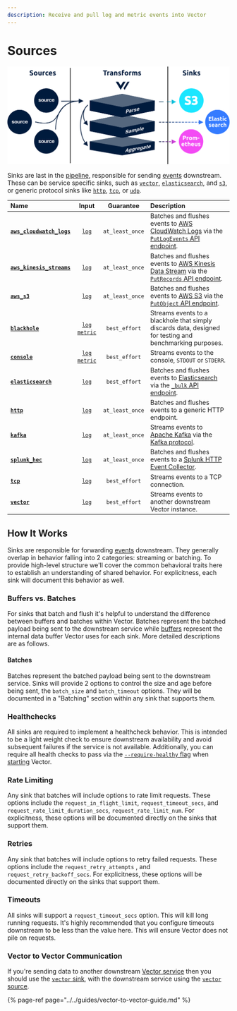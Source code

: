 ```yaml
---
description: Receive and pull log and metric events into Vector
---
```


<!---
!!!WARNING!!!!

This file is autogenerated! Please do not manually edit this file.
Instead, please modify the contents of `scripts/schema.toml`.
-->


# Sources

![](../../../assets/sinks.svg)

Sinks are last in the [pipeline](../../../about/concepts.md#pipelines), responsible for sending [events](../../../about/data-model.md#event) downstream. These can be service specific sinks, such as [`vector`](vector.md), [`elasticsearch`](elasticsearch.md), and [`s3`](aws_s3.md), or generic protocol sinks like [`http`](http.md), [`tcp`](tcp.md), or [`udp`](udp.md).

| Name | Input | Guarantee | Description |
| :--- | :----: | :-------: | :---------- |
| [**`aws_cloudwatch_logs`**](aws_cloudwatch_logs.md) | [`log`][log_event] | `at_least_once` | Batches and flushes events to [AWS CloudWatch Logs][aws_cw_logs] via the [`PutLogEvents` API endpoint](https://docs.aws.amazon.com/AmazonCloudWatchLogs/latest/APIReference/API_PutLogEvents.html). |
| [**`aws_kinesis_streams`**](aws_kinesis_streams.md) | [`log`][log_event] | `at_least_once` | Batches and flushes events to [AWS Kinesis Data Stream][aws_kinesis_data_streams] via the [`PutRecords` API endpoint](https://docs.aws.amazon.com/kinesis/latest/APIReference/API_PutRecords.html). |
| [**`aws_s3`**](aws_s3.md) | [`log`][log_event] | `at_least_once` | Batches and flushes events to [AWS S3][aws_s3] via the [`PutObject` API endpoint](https://docs.aws.amazon.com/AmazonS3/latest/API/RESTObjectPUT.html). |
| [**`blackhole`**](blackhole.md) | [`log`][log_event] [`metric`][metric_event] | `best_effort` | Streams events to a blackhole that simply discards data, designed for testing and benchmarking purposes. |
| [**`console`**](console.md) | [`log`][log_event] [`metric`][metric_event] | `best_effort` | Streams events to the console, `STDOUT` or `STDERR`. |
| [**`elasticsearch`**](elasticsearch.md) | [`log`][log_event] | `best_effort` | Batches and flushes events to [Elasticsearch][elasticsearch] via the [`_bulk` API endpoint](https://www.elastic.co/guide/en/elasticsearch/reference/current/docs-bulk.html). |
| [**`http`**](http.md) | [`log`][log_event] | `at_least_once` | Batches and flushes events to a generic HTTP endpoint. |
| [**`kafka`**](kafka.md) | [`log`][log_event] | `at_least_once` | Streams events to [Apache Kafka][kafka] via the [Kafka protocol][kafka_protocol]. |
| [**`splunk_hec`**](splunk_hec.md) | [`log`][log_event] | `at_least_once` | Batches and flushes events to a [Splunk HTTP Event Collector][splunk_hec]. |
| [**`tcp`**](tcp.md) | [`log`][log_event] | `best_effort` | Streams events to a TCP connection. |
| [**`vector`**](vector.md) | [`log`][log_event] | `best_effort` | Streams events to another downstream Vector instance. |

## How It Works

Sinks are responsible for forwarding [events](../../../about/data-model.md#event) downstream. They generally overlap in behavior falling into 2 categories: streaming or batching. To provide high-level structure we'll cover the common behavioral traits here to establish an understanding of shared behavior. For explicitness, each sink will document this behavior as well.

### Buffers vs. Batches

For sinks that batch and flush it's helpful to understand the difference between buffers and batches within Vector. Batches represent the batched payload being sent to the downstream service while [buffers](buffer.md) represent the internal data buffer Vector uses for each sink. More detailed descriptions are as follows.

#### Batches

Batches represent the batched payload being sent to the downstream service. Sinks will provide 2 options to control the size and age before being sent, the `batch_size` and `batch_timeout` options. They will be documented in a "Batching" section within any sink that supports them.

### Healthchecks

All sinks are required to implement a healthcheck behavior. This is intended to be a light weight check to ensure downstream availability and avoid subsequent failures if the service is not available. Additionally, you can require all health checks to pass via the [`--require-healthy` flag](../../administration/starting.md#options) when [starting](../../administration/starting.md) Vector.

### Rate Limiting

Any sink that batches will include options to rate limit requests. These options include the `request_in_flight_limit`, `request_timeout_secs`, and `request_rate_limit_duration_secs`, `request_rate_limit_num`. For explicitness, these options will be documented directly on the sinks that support them.

### Retries

Any sink that batches will include options to retry failed requests. These options include the `request_retry_attempts` , and `request_retry_backoff_secs`. For explicitness, these options will be documented directly on the sinks that support them.

### Timeouts

All sinks will support a `request_timeout_secs` option. This will kill long running requests. It's highly recommended that you configure timeouts downstream to be less than the value here. This will ensure Vector does not pile on requests.

### Vector to Vector Communication

If you're sending data to another downstream [Vector service](../../../setup/deployment/roles/service.md) then you should use the [`vector` sink](vector.md), with the downstream service using the [`vector` source](../sources/vector.md).

{% page-ref page="../../guides/vector-to-vector-guide.md" %}

[log_event]: "../../../about/data-model.md#log"
[aws_cw_logs]: "https://docs.aws.amazon.com/AmazonCloudWatch/latest/logs/WhatIsCloudWatchLogs.html"
[aws_kinesis_data_streams]: "https://aws.amazon.com/kinesis/data-streams/"
[aws_s3]: "https://aws.amazon.com/s3/"
[metric_event]: "../../../about/data-model.md#metric"
[elasticsearch]: "https://www.elastic.co/products/elasticsearch"
[kafka]: "https://kafka.apache.org/"
[kafka_protocol]: "https://kafka.apache.org/protocol"
[splunk_hec]: "http://dev.splunk.com/view/event-collector/SP-CAAAE6M"

